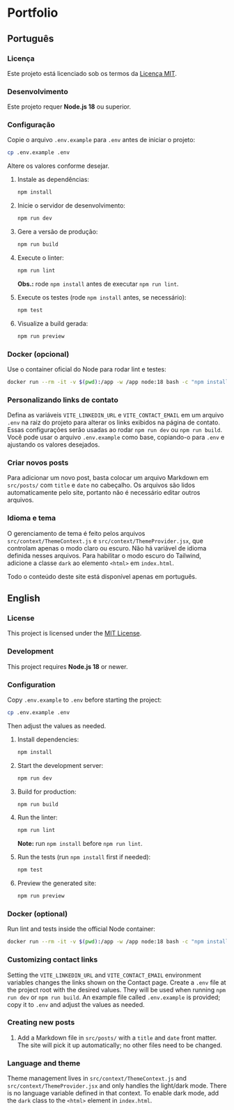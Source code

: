 # Portfolio

## Português

### Licença
Este projeto está licenciado sob os termos da [Licença MIT](LICENSE).

### Desenvolvimento

Este projeto requer **Node.js 18** ou superior.

### Configuração

Copie o arquivo `.env.example` para `.env` antes de iniciar o projeto:
```bash
cp .env.example .env
```
Altere os valores conforme desejar.


1. Instale as dependências:

   ```bash
   npm install
   ```

2. Inicie o servidor de desenvolvimento:

   ```bash
   npm run dev
   ```

3. Gere a versão de produção:

   ```bash
   npm run build
   ```

4. Execute o linter:

   ```bash
   npm run lint
   ```
   **Obs.:** rode `npm install` antes de executar `npm run lint`.

5. Execute os testes (rode `npm install` antes, se necessário):

   ```bash
   npm test
   ```

6. Visualize a build gerada:

   ```bash
   npm run preview
   ```

### Docker (opcional)

Use o container oficial do Node para rodar lint e testes:

```bash
docker run --rm -it -v $(pwd):/app -w /app node:18 bash -c "npm install && npm run lint && npm test"
```

### Personalizando links de contato

Defina as variáveis `VITE_LINKEDIN_URL` e `VITE_CONTACT_EMAIL` em um arquivo `.env` na raiz do projeto para alterar os links exibidos na página de contato. Essas configurações serão usadas ao rodar `npm run dev` ou `npm run build`.
Você pode usar o arquivo `.env.example` como base, copiando-o para `.env` e ajustando os valores desejados.


### Criar novos posts

Para adicionar um novo post, basta colocar um arquivo Markdown em `src/posts/`
com `title` e `date` no cabeçalho. Os arquivos são lidos automaticamente pelo
site, portanto não é necessário editar outros arquivos.

### Idioma e tema

O gerenciamento de tema é feito pelos arquivos `src/context/ThemeContext.js` e
`src/context/ThemeProvider.jsx`, que controlam apenas o modo claro ou escuro.
Não há variável de idioma definida nesses arquivos. Para habilitar o modo
escuro do Tailwind, adicione a classe `dark` ao elemento `<html>` em
`index.html`.

Todo o conteúdo deste site está disponível apenas em português.

## English

### License
This project is licensed under the [MIT License](LICENSE).

### Development

This project requires **Node.js 18** or newer.

### Configuration

Copy `.env.example` to `.env` before starting the project:
```bash
cp .env.example .env
```
Then adjust the values as needed.


1. Install dependencies:

   ```bash
   npm install
   ```

2. Start the development server:

   ```bash
   npm run dev
   ```

3. Build for production:

   ```bash
   npm run build
   ```

4. Run the linter:

   ```bash
   npm run lint
   ```
   **Note:** run `npm install` before `npm run lint`.

5. Run the tests (run `npm install` first if needed):

   ```bash
   npm test
   ```

6. Preview the generated site:

   ```bash
   npm run preview
   ```

### Docker (optional)

Run lint and tests inside the official Node container:

```bash
docker run --rm -it -v $(pwd):/app -w /app node:18 bash -c "npm install && npm run lint && npm test"
```

### Customizing contact links

Setting the `VITE_LINKEDIN_URL` and `VITE_CONTACT_EMAIL` environment variables changes the links shown on the Contact page. Create a `.env` file at the project root with the desired values. They will be used when running `npm run dev` or `npm run build`.
An example file called `.env.example` is provided; copy it to `.env` and adjust the values as needed.


### Creating new posts

1. Add a Markdown file in `src/posts/` with a `title` and `date` front matter.
   The site will pick it up automatically; no other files need to be changed.

### Language and theme

Theme management lives in `src/context/ThemeContext.js` and `src/context/ThemeProvider.jsx` and only handles the
light/dark mode. There is no
language variable defined in that context. To enable dark mode, add the `dark`
class to the `<html>` element in `index.html`.
